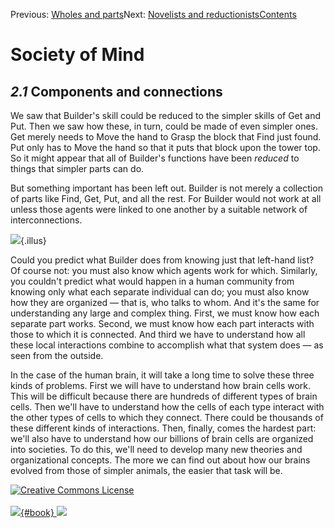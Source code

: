 <div class="chapnav">

<span class="prev">Previous: [Wholes and
parts](./som-2.html)</span><span class="next">Next: [Novelists and
reductionists](./som-2.2.html)</span><span
class="contents">[Contents](index.html)</span>
<div class="titlebar">

Society of Mind
===============

</div>

</div>

*2.1* Components and connections
--------------------------------

We saw that Builder's skill could be reduced to the simpler skills of
Get and Put. Then we saw how these, in turn, could be made of even
simpler ones. Get merely needs to Move the hand to Grasp the block that
Find just found. Put only has to Move the hand so that it puts that
block upon the tower top. So it might appear that all of Builder's
functions have been *reduced* to things that simpler parts can do.

But something important has been left out. Builder is not merely a
collection of parts like Find, Get, Put, and all the rest. For Builder
would not work at all unless those agents were linked to one another by
a suitable network of interconnections.

![](./illus/ch2/2-1.png){.illus}

Could you predict what Builder does from knowing just that left-hand
list? Of course not: you must also know which agents work for which.
Similarly, you couldn't predict what would happen in a human community
from knowing only what each separate individual can do; you must also
know how they are organized — that is, who talks to whom. And it's the
same for understanding any large and complex thing. First, we must know
how each separate part works. Second, we must know how each part
interacts with those to which it is connected. And third we have to
understand how all these local interactions combine to accomplish what
that system does — as seen from the outside.

In the case of the human brain, it will take a long time to solve these
three kinds of problems. First we will have to understand how brain
cells work. This will be difficult because there are hundreds of
different types of brain cells. Then we'll have to understand how the
cells of each type interact with the other types of cells to which they
connect. There could be thousands of these different kinds of
interactions. Then, finally, comes the hardest part: we'll also have to
understand how our billions of brain cells are organized into societies.
To do this, we'll need to develop many new theories and organizational
concepts. The more we can find out about how our brains evolved from
those of simpler animals, the easier that task will be.

<div class="footer">

[![Creative Commons
License](http://i.creativecommons.org/l/by-nc-sa/3.0/80x15.png)](http://creativecommons.org/licenses/by-nc-sa/3.0/deed.en_US)\
\
[![](./images/som_book.jpeg){#book}
![](./images/a_logo_17.gif)](http://www.amazon.com/gp/product/0671657135?ie=UTF8&camp=1789&creativeASIN=0671657135&linkCode=xm2&tag=marvinminsky)

</div>
